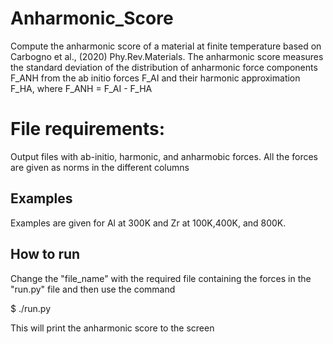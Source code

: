 # Anharmonic_Score
Compute the anharmonic score of a material at finite temperature based on Carbogno et al., (2020) Phy.Rev.Materials. 
The anharmonic score measures the standard deviation of the distribution of anharmonic force components F_ANH from the ab initio forces F_AI and their harmonic approximation F_HA, where F_ANH = F_AI - F_HA

# File requirements:
Output files with ab-initio, harmonic, and anharmobic forces.
All the forces are given as norms in the different columns 

## Examples
Examples are given for Al at 300K and Zr at 100K,400K, and 800K.

## How to run
Change the "file_name" with the required file containing the forces in the "run.py" file and then use the command

$ ./run.py

This will print the anharmonic score to the screen
